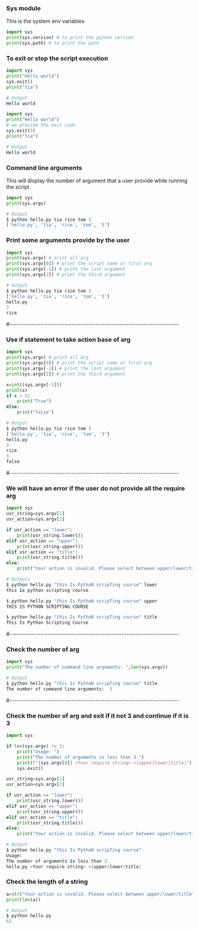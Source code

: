 ### Sys module 
This is the system env variables

```py
import sys 
print(sys.version) # to print the python version
print(sys.path) # to print the path
```

### To exit or stop the script execution
```py
import sys 
print("Hello world")
sys.exit()
print("tia")

# Output
Hello world

import sys 
print("Hello world")
# we provide the exit code
sys.exit(5)
print("tia")

# Output
Hello world
```

### Command line arguments
This will display the number of argument that a user provide while running the script
```py
import sys 
print(sys.argv)

# Output
$ python hello.py tia rice tom 3
['hello.py', 'tia', 'rice', 'tom', '3']
```

### Print some arguments provide by the user
```py
import sys 
print(sys.argv) # print all arg
print(sys.argv[0]) # print the script name or first arg
print(sys.argv[-1]) # print the last argument
print(sys.argv[2]) # print the third argument

# Output
$ python hello.py tia rice tom 3
['hello.py', 'tia', 'rice', 'tom', '3']
hello.py
3
rice
```
#-----------------------------------------------------------------------
### Use if statement to take action base of arg
```py
import sys 
print(sys.argv) # print all arg
print(sys.argv[0]) # print the script name or first arg
print(sys.argv[-1]) # print the last argument
print(sys.argv[2]) # print the third argument

x=int((sys.argv[-1]))
print(x)
if x > 5:
    print("True")
else:
    print("false")

# Output
$ python hello.py tia rice tom 3
['hello.py', 'tia', 'rice', 'tom', '3']
hello.py
3
rice
3
false
```
#-----------------------------------------------------------------------
### We will have an error if the user do not provide all the require arg
```py
import sys 
usr_string=sys.argv[1]
usr_action=sys.argv[2]

if usr_action == "lower":
    print(usr_string.lower())
elif usr_action == "upper":
    print(usr_string.upper())
elif usr_action == "title":
    print(usr_string.title())
else:
    print("Your action is invalid. Please select between upper/lower/title")

# Outputs
$ python hello.py "this Is PythoN scripTing course" lower
this is python scripting course

$ python hello.py "this Is PythoN scripTing course" upper
THIS IS PYTHON SCRIPTING COURSE

$ python hello.py "this Is PythoN scripTing course" title
This Is Python Scripting Course
```
#-----------------------------------------------------------------------
### Check the number of arg
```py
import sys 
print("The number of command line arguments: ",len(sys.argv))

# Output
$ python hello.py "this Is PythoN scripTing course" title
The number of command line arguments:  3
```
#-----------------------------------------------------------------------
### Check the number of arg and exit if it not 3 and continue if it is 3
```py
import sys 

if len(sys.argv) != 3:
    print("Usage: ")
    print("The number of arguments is less than 3.")
    print(f"{sys.argv[0]} <Your require string> <|upper|lower|title|")
    sys.exit()

usr_string=sys.argv[1]
usr_action=sys.argv[2]

if usr_action == "lower":
    print(usr_string.lower())
elif usr_action == "upper":
    print(usr_string.upper())
elif usr_action == "title":
    print(usr_string.title())
else:
    print("Your action is invalid. Please select between upper/lower/title")

# Output
$ python hello.py "this Is PythoN scripTing course"
Usage:
The number of arguments is less than 3.
hello.py <Your require string> <|upper|lower|title|
```

### Check the length of a string
```py
a=str("Your action is invalid. Please select between upper/lower/title")
print(len(a))

# Output
$ python hello.py
63
```
